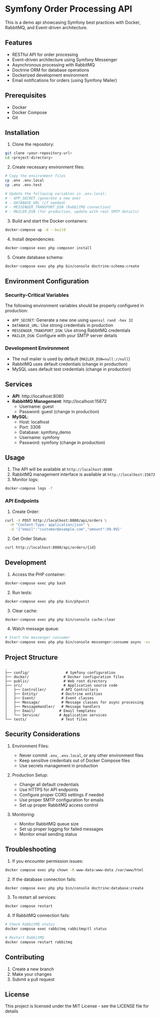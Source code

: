 # Symfony Order Processing API

This is a demo api showcasing Symfony best practices with Docker, RabbitMQ, and Event-driven architecture.

## Features

- RESTful API for order processing
- Event-driven architecture using Symfony Messenger
- Asynchronous processing with RabbitMQ
- Doctrine ORM for database operations
- Dockerized development environment
- Email notifications for orders (using Symfony Mailer)

## Prerequisites

- Docker
- Docker Compose
- Git

## Installation

1. Clone the repository:
```bash
git clone <your-repository-url>
cd <project-directory>
```

2. Create necessary environment files:
```bash
# Copy the environment files
cp .env .env.local
cp .env .env.test

# Update the following variables in .env.local:
# - APP_SECRET (generate a new one)
# - DATABASE_URL (if needed)
# - MESSENGER_TRANSPORT_DSN (RabbitMQ connection)
# - MAILER_DSN (for production, update with real SMTP details)
```

3. Build and start the Docker containers:
```bash
docker-compose up -d --build
```

4. Install dependencies:
```bash
docker-compose exec php composer install
```

5. Create database schema:
```bash
docker-compose exec php php bin/console doctrine:schema:create
```

## Environment Configuration

### Security-Critical Variables
The following environment variables should be properly configured in production:

- `APP_SECRET`: Generate a new one using `openssl rand -hex 32`
- `DATABASE_URL`: Use strong credentials in production
- `MESSENGER_TRANSPORT_DSN`: Use strong RabbitMQ credentials
- `MAILER_DSN`: Configure with your SMTP server details

### Development Environment
- The null mailer is used by default (`MAILER_DSN=null://null`)
- RabbitMQ uses default credentials (change in production)
- MySQL uses default test credentials (change in production)

## Services

- **API**: http://localhost:8080
- **RabbitMQ Management**: http://localhost:15672
  - Username: guest
  - Password: guest (change in production)
- **MySQL**:
  - Host: localhost
  - Port: 3306
  - Database: symfony_demo
  - Username: symfony
  - Password: symfony (change in production)

## Usage

1. The API will be available at `http://localhost:8080`
2. RabbitMQ management interface is available at `http://localhost:15672`
3. Monitor logs:
```bash
docker-compose logs -f
```

### API Endpoints

1. Create Order:
```bash
curl -X POST http://localhost:8080/api/orders \
  -H "Content-Type: application/json" \
  -d '{"email":"customer@example.com","amount":99.99}'
```

2. Get Order Status:
```bash
curl http://localhost:8080/api/orders/{id}
```

## Development

1. Access the PHP container:
```bash
docker-compose exec php bash
```

2. Run tests:
```bash
docker-compose exec php php bin/phpunit
```

3. Clear cache:
```bash
docker-compose exec php php bin/console cache:clear
```

4. Watch message queue:
```bash
# Start the messenger consumer
docker-compose exec php php bin/console messenger:consume async -vv
```

## Project Structure

```
.
├── config/                 # Symfony configuration
├── docker/                # Docker configuration files
├── public/                # Web root directory
├── src/                   # Application source code
│   ├── Controller/       # API Controllers
│   ├── Entity/           # Doctrine entities
│   ├── Event/            # Event classes
│   ├── Message/          # Message classes for async processing
│   ├── MessageHandler/   # Message handlers
│   ├── Email/           # Email templates
│   └── Service/         # Application services
└── tests/                # Test files
```

## Security Considerations

1. Environment Files:
   - Never commit `.env`, `.env.local`, or any other environment files
   - Keep sensitive credentials out of Docker Compose files
   - Use secrets management in production

2. Production Setup:
   - Change all default credentials
   - Use HTTPS for API endpoints
   - Configure proper CORS settings if needed
   - Use proper SMTP configuration for emails
   - Set up proper RabbitMQ access control

3. Monitoring:
   - Monitor RabbitMQ queue size
   - Set up proper logging for failed messages
   - Monitor email sending status

## Troubleshooting

1. If you encounter permission issues:
```bash
docker compose exec php chown -R www-data:www-data /var/www/html
```

2. If the database connection fails:
```bash
docker compose exec php php bin/console doctrine:database:create
```

3. To restart all services:
```bash
docker compose restart
```

4. If RabbitMQ connection fails:
```bash
# Check RabbitMQ status
docker compose exec rabbitmq rabbitmqctl status

# Restart RabbitMQ
docker compose restart rabbitmq
```

## Contributing

1. Create a new branch
2. Make your changes
3. Submit a pull request

## License

This project is licensed under the MIT License - see the LICENSE file for details 
